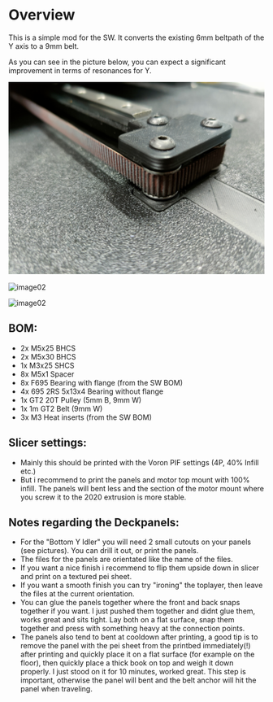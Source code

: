 # Overview

This is a simple mod for the SW. It converts the existing 6mm beltpath of the Y axis to a 9mm belt.

As you can see in the picture below, you can expect a significant improvement in terms of resonances for Y.

![image01](./images/image01.jpg "Usage")

![image02](./images/image02.jpg "Usage")

![image02](./images/image03.jpg "Usage")

## BOM:
* 2x M5x25 BHCS
* 2x M5x30 BHCS
* 1x M3x25 SHCS
* 8x M5x1 Spacer
* 8x F695 Bearing with flange (from the SW BOM)
* 4x 695 2RS 5x13x4 Bearing without flange
* 1x GT2 20T Pulley (5mm B, 9mm W)
* 1x 1m GT2 Belt (9mm W)
* 3x M3 Heat inserts (from the SW BOM)

## Slicer settings:
* Mainly this should be printed with the Voron PIF settings (4P, 40% Infill etc.)
* But i recommend to print the panels and motor top mount with 100% infill. The panels will bent less and the section of the motor mount where you screw it to the 2020 extrusion is more stable.

## Notes regarding the Deckpanels:
* For the "Bottom Y Idler" you will need 2 small cutouts on your panels (see pictures). You can drill it out, or print the panels.
* The files for the panels are orientated like the name of the files.
* If you want a nice finish i recommend to flip them upside down in slicer and print on a textured pei sheet.
* If you want a smooth finish you can try "ironing" the toplayer, then leave the files at the current orientation.
* You can glue the panels together where the front and back snaps together if you want. I just pushed them together and didnt glue them, works great and sits tight. Lay both on a flat surface, snap them together and press with something heavy at the connection points.
* The panels also tend to bent at cooldown after printing, a good tip is to remove the panel with the pei sheet from the printbed immediately(!) after printing and quickly place it on a flat surface (for example on the floor), then quickly place a thick book on top and weigh it down properly. 
I just stood on it for 10 minutes, worked great. This step is important, otherwise the panel will bent and the belt anchor will hit the panel when traveling.